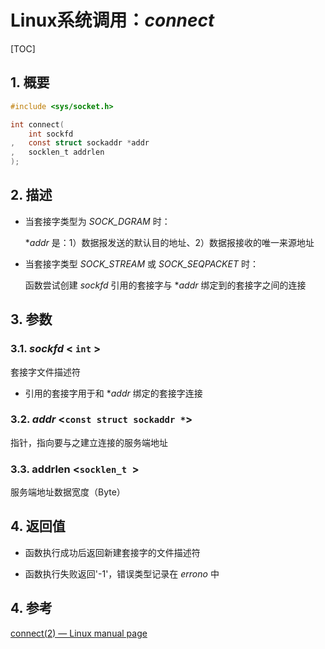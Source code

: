 # Linux系统调用：*connect*

[TOC]

## 1. 概要

```c
#include <sys/socket.h>

int connect(
    int sockfd
,   const struct sockaddr *addr
,   socklen_t addrlen
);
```



## 2. 描述

- 当套接字类型为 *SOCK_DGRAM* 时：

  **addr* 是：1）数据报发送的默认目的地址、2）数据报接收的唯一来源地址

- 当套接字类型 *SOCK_STREAM* 或 *SOCK_SEQPACKET* 时：

  函数尝试创建 *sockfd* 引用的套接字与 **addr* 绑定到的套接字之间的连接



## 3. 参数

### 3.1. *sockfd* < `int` >

套接字文件描述符

- 引用的套接字用于和 **addr* 绑定的套接字连接



### 3.2. *addr* <`const struct sockaddr *`>

指针，指向要与之建立连接的服务端地址



### 3.3. addrlen <`socklen_t `>

服务端地址数据宽度（Byte）



## 4. 返回值

- 函数执行成功后返回新建套接字的文件描述符

- 函数执行失败返回'-1'，错误类型记录在 *errono* 中



## 4. 参考

[connect(2) — Linux manual page](https://man7.org/linux/man-pages/man2/connect.2.html)